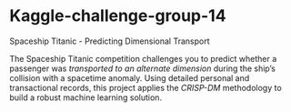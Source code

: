 # Kaggle-challenge-group-14

Spaceship Titanic - Predicting Dimensional Transport

The Spaceship Titanic competition challenges you to predict whether a passenger was *transported to an alternate dimension* during the ship’s collision with a spacetime anomaly. Using detailed personal and transactional records, this project applies the *CRISP-DM* methodology to build a robust machine learning solution.
